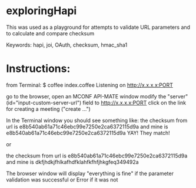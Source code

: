 exploringHapi
=============

This was used as a playground for attempts to validate URL parameters
and to calculate and compare checksum

Keywords: hapi, joi, OAuth, checksum, hmac_sha1

Instructions:
=============
from Terminal:
$ coffee index.coffee
Listening on http://x.x.x.x:PORT

go to the browser, open an MCONF API-MATE window
modify the "server"(id="input-custom-server-url") field to http://x.x.x.x:PORT
click on the link for creating a meeting ("create ...")

In the Terminal window you should see something like:
the checksum from url is 
e8b540ab61a71c46ebc99e7250e2ca6372115d9a and mine is
e8b540ab61a71c46ebc99e7250e2ca6372115d9a
YAY! They match!

or

the checksum from url is 
e8b540ab61a71c46ebc99e7250e2ca6372115d9a and mine is
dkfjhdkjfhlkafhdfklahfkfhfjhkgfeq349492a

The browser window will display
"everything is fine" if the parameter validation was successful
or Error if it was not

